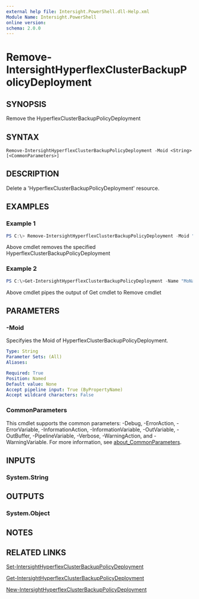 ```yaml
---
external help file: Intersight.PowerShell.dll-Help.xml
Module Name: Intersight.PowerShell
online version:
schema: 2.0.0
---
```


# Remove-IntersightHyperflexClusterBackupPolicyDeployment

## SYNOPSIS
Remove the HyperflexClusterBackupPolicyDeployment

## SYNTAX

```
Remove-IntersightHyperflexClusterBackupPolicyDeployment -Moid <String> [<CommonParameters>]
```

## DESCRIPTION
Delete a &apos;HyperflexClusterBackupPolicyDeployment&apos; resource.

## EXAMPLES

### Example 1
```powershell
PS C:\> Remove-IntersightHyperflexClusterBackupPolicyDeployment -Moid "xxxxxxxxxxxxxxxxxxxxxxxxxxx"
```
Above cmdlet removes the specified HyperflexClusterBackupPolicyDeployment 

### Example 2
```powershell
PS C:\>Get-IntersightHyperflexClusterBackupPolicyDeployment -Name "MoName"|  Remove-IntersightHyperflexClusterBackupPolicyDeployment
```
Above cmdlet pipes the output of Get cmdlet to Remove cmdlet

## PARAMETERS

### -Moid
Specifyies the Moid of HyperflexClusterBackupPolicyDeployment.

```yaml
Type: String
Parameter Sets: (All)
Aliases:

Required: True
Position: Named
Default value: None
Accept pipeline input: True (ByPropertyName)
Accept wildcard characters: False
```

### CommonParameters
This cmdlet supports the common parameters: -Debug, -ErrorAction, -ErrorVariable, -InformationAction, -InformationVariable, -OutVariable, -OutBuffer, -PipelineVariable, -Verbose, -WarningAction, and -WarningVariable. For more information, see [about_CommonParameters](http://go.microsoft.com/fwlink/?LinkID=113216).

## INPUTS

### System.String

## OUTPUTS

### System.Object
## NOTES

## RELATED LINKS

[Set-IntersightHyperflexClusterBackupPolicyDeployment](./Set-IntersightHyperflexClusterBackupPolicyDeployment.md)

[Get-IntersightHyperflexClusterBackupPolicyDeployment](./Get-IntersightHyperflexClusterBackupPolicyDeployment.md)

[New-IntersightHyperflexClusterBackupPolicyDeployment](./New-IntersightHyperflexClusterBackupPolicyDeployment.md)

